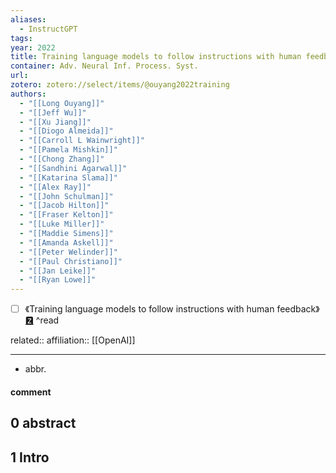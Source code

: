 ```yaml
---
aliases:
  - InstructGPT
tags: 
year: 2022
title: Training language models to follow instructions with human feedback
container: Adv. Neural Inf. Process. Syst.
url: 
zotero: zotero://select/items/@ouyang2022training
authors:
  - "[[Long Ouyang]]"
  - "[[Jeff Wu]]"
  - "[[Xu Jiang]]"
  - "[[Diogo Almeida]]"
  - "[[Carroll L Wainwright]]"
  - "[[Pamela Mishkin]]"
  - "[[Chong Zhang]]"
  - "[[Sandhini Agarwal]]"
  - "[[Katarina Slama]]"
  - "[[Alex Ray]]"
  - "[[John Schulman]]"
  - "[[Jacob Hilton]]"
  - "[[Fraser Kelton]]"
  - "[[Luke Miller]]"
  - "[[Maddie Simens]]"
  - "[[Amanda Askell]]"
  - "[[Peter Welinder]]"
  - "[[Paul Christiano]]"
  - "[[Jan Leike]]"
  - "[[Ryan Lowe]]"
---
```

- [ ] 《Training language models to follow instructions with human feedback》[🆉](zotero://select/items/@ouyang2022training) ^read

related:: 
affiliation:: [[OpenAI]]

---

- abbr.

#### comment

## 0 abstract

## 1 Intro


